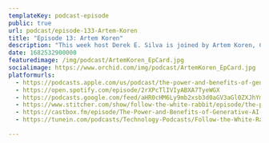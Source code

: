 ```yaml
---
templateKey: podcast-episode
public: true
url: podcast/episode-133-Artem-Koren
title: "Episode 13: Artem Koren"
description: "This week host Derek E. Silva is joined by Artem Koren, Co-founder and Chief Product Officer of Sembly.ai. Artem shares his insights on the new theory of everything, what is the impact of ChatGPT and generative AI on society, and the future of machine learning. Plus, learn all about his book "Untethered," which delves into human nature through instinct, culture, and reason."
date: 1682532900000
featuredimage: /img/podcast/ArtemKoren_EpCard.jpg
socialimage: https://www.orchid.com/img/podcast/ArtemKoren_EpCard.jpg
platformurls:
  - https://podcasts.apple.com/us/podcast/the-power-and-benefits-of-generative-ai-with/id1516705670?i=1000607556929
  - https://open.spotify.com/episode/2rXPcTlIVIyABXA7TyeWGX
  - https://podcasts.google.com/feed/aHR0cHM6Ly9mb2xsb3d0aGV3aGl0ZXJhYmJpdC5saWJzeW4uY29tL3Jzcw/episode/ZWMxNzc0YjMtOGI1Zi00N2UyLWE5N2UtNjAzYWUyZGExNWFm?sa=X&ved=0CAUQkfYCahcKEwjIic2ou8j-AhUAAAAAHQAAAAAQAQ
  - https://www.stitcher.com/show/follow-the-white-rabbit/episode/the-power-and-benefits-of-generative-ai-with-artem-koren-of-sembly-ai-301594568
  - https://castbox.fm/episode/The-Power-and-Benefits-of-Generative-AI-with-Artem-Koren-of-Sembly.ai-id2954358-id585239514?country=us
  - https://tunein.com/podcasts/Technology-Podcasts/Follow-the-White-Rabbit-p1330281/?topicId=273462237

---
```

